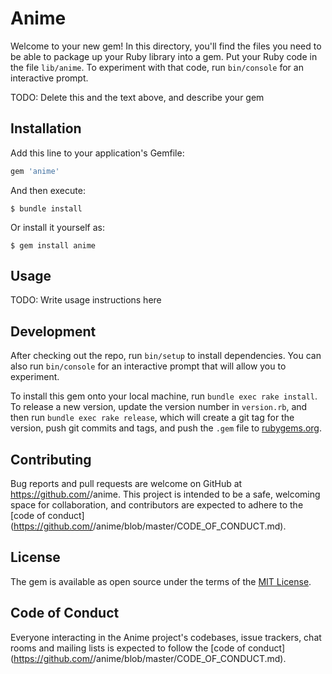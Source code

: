 # Anime

Welcome to your new gem! In this directory, you'll find the files you need to be able to package up your Ruby library into a gem. Put your Ruby code in the file `lib/anime`. To experiment with that code, run `bin/console` for an interactive prompt.

TODO: Delete this and the text above, and describe your gem

## Installation

Add this line to your application's Gemfile:

```ruby
gem 'anime'
```

And then execute:

    $ bundle install

Or install it yourself as:

    $ gem install anime

## Usage

TODO: Write usage instructions here

## Development

After checking out the repo, run `bin/setup` to install dependencies. You can also run `bin/console` for an interactive prompt that will allow you to experiment.

To install this gem onto your local machine, run `bundle exec rake install`. To release a new version, update the version number in `version.rb`, and then run `bundle exec rake release`, which will create a git tag for the version, push git commits and tags, and push the `.gem` file to [rubygems.org](https://rubygems.org).

## Contributing

Bug reports and pull requests are welcome on GitHub at https://github.com/<github username>/anime. This project is intended to be a safe, welcoming space for collaboration, and contributors are expected to adhere to the [code of conduct](https://github.com/<github username>/anime/blob/master/CODE_OF_CONDUCT.md).


## License

The gem is available as open source under the terms of the [MIT License](https://opensource.org/licenses/MIT).

## Code of Conduct

Everyone interacting in the Anime project's codebases, issue trackers, chat rooms and mailing lists is expected to follow the [code of conduct](https://github.com/<github username>/anime/blob/master/CODE_OF_CONDUCT.md).
